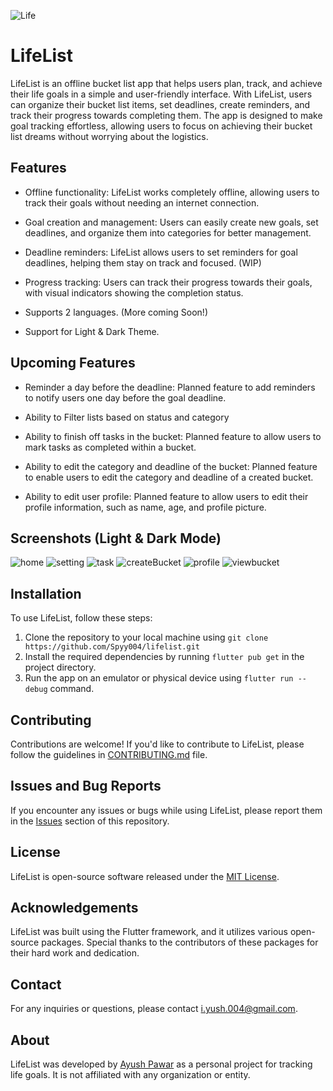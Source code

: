 ![Life](https://user-images.githubusercontent.com/54628130/233258221-8e1673f3-e137-4fb3-802d-9bf5a708a64d.png)

LifeList
========

LifeList is an offline bucket list app that helps users plan, track, and achieve their life goals in a simple and user-friendly interface. With LifeList, users can organize their bucket list items, set deadlines, create reminders, and track their progress towards completing them. The app is designed to make goal tracking effortless, allowing users to focus on achieving their bucket list dreams without worrying about the logistics.

Features
--------

-   Offline functionality: LifeList works completely offline, allowing users to track their goals without needing an internet connection.

-   Goal creation and management: Users can easily create new goals, set deadlines, and organize them into categories for better management.

-   Deadline reminders: LifeList allows users to set reminders for goal deadlines, helping them stay on track and focused. (WIP)

-   Progress tracking: Users can track their progress towards their goals, with visual indicators showing the completion status.

-   Supports 2 languages. (More coming Soon!)

-   Support for Light & Dark Theme.


Upcoming Features
-----------------

-   Reminder a day before the deadline: Planned feature to add reminders to notify users one day before the goal deadline.

-   Ability to Filter lists based on status and category

-   Ability to finish off tasks in the bucket: Planned feature to allow users to mark tasks as completed within a bucket.

-   Ability to edit the category and deadline of the bucket: Planned feature to enable users to edit the category and deadline of a created bucket.

-   Ability to edit user profile: Planned feature to allow users to edit their profile information, such as name, age, and profile picture.

Screenshots (Light & Dark Mode)
--------

![home](https://user-images.githubusercontent.com/54628130/232738303-b11da326-eea6-432f-b779-947eedc2d519.jpg)
![setting](https://user-images.githubusercontent.com/54628130/232738835-208d51fe-02e1-474b-bd02-848568f37bcf.jpg)
![task](https://user-images.githubusercontent.com/54628130/232738860-eccdb94e-f64d-44a9-ab2a-ade8780ad9d6.jpg)
![createBucket](https://user-images.githubusercontent.com/54628130/233011832-b7d3b80d-3ad7-42c0-a210-406c4dcf3a78.jpg)
![profile](https://user-images.githubusercontent.com/54628130/233011853-7e0f54c3-b356-4e09-954c-33e2c39d8636.jpg)
![viewbucket](https://user-images.githubusercontent.com/54628130/233011881-5158cd81-9e62-4c64-88c2-87795447192e.jpg)

Installation
------------

To use LifeList, follow these steps:

1.  Clone the repository to your local machine using `git clone https://github.com/Spyy004/lifelist.git`
2.  Install the required dependencies by running `flutter pub get` in the project directory.
3.  Run the app on an emulator or physical device using `flutter run --debug` command.

Contributing
------------

Contributions are welcome! If you'd like to contribute to LifeList, please follow the guidelines in [CONTRIBUTING.md](https://github.com/Spyy004/LifeList/blob/main/Contributing.md) file.

Issues and Bug Reports
----------------------

If you encounter any issues or bugs while using LifeList, please report them in the [Issues](https://github.com/Spyy004/lifelist/issues) section of this repository.

License
-------

LifeList is open-source software released under the [MIT License](https://chat.openai.com/c/LICENSE).

Acknowledgements
----------------

LifeList was built using the Flutter framework, and it utilizes various open-source packages. Special thanks to the contributors of these packages for their hard work and dedication.

Contact
-------

For any inquiries or questions, please contact <i.yush.004@gmail.com>.

About
-----

LifeList was developed by [Ayush Pawar](https://github.com/Spyy004) as a personal project for tracking life goals. It is not affiliated with any organization or entity.
